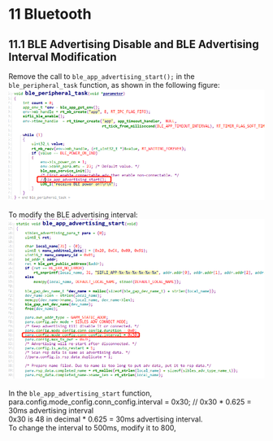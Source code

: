 # 11 Bluetooth
## 11.1 BLE Advertising Disable and BLE Advertising Interval Modification
Remove the call to `ble_app_advertising_start();` in the `ble_peripheral_task` function, as shown in the following figure:
<br>![alt text](./assets/bt/bt001.png)<br>  
To modify the BLE advertising interval:
<br>![alt text](./assets/bt/bt002.png)<br>  
In the `ble_app_advertising_start` function,
<br>para.config.mode_config.conn_config.interval = 0x30; // 0x30 * 0.625 = 30ms advertising interval<br>
0x30 is 48 in decimal * 0.625 = 30ms advertising interval.<br>
To change the interval to 500ms, modify it to 800,<br>